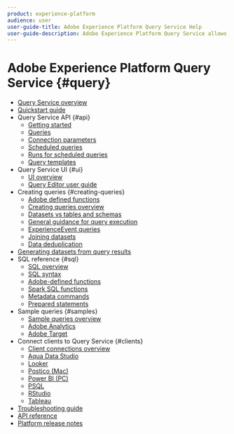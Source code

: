 ```yaml
---
product: experience-platform
audience: user
user-guide-title: Adobe Experience Platform Query Service Help
user-guide-description: Adobe Experience Platform Query Service allows you to use standard SQL to query data in Experience Platform. Using Query Service, you can join any dataset in the Data Lake and capture the query results as a new dataset for use in reporting, machine learning, or for ingestion into Real-time Customer Profile.
---
```


# Adobe Experience Platform Query Service {#query}

- [Query Service overview](home.md)
- [Quickstart guide](quickstart.md)
- Query Service API {#api}
  - [Getting started](api/getting-started.md)
  - [Queries](api/queries.md)
  - [Connection parameters](api/connection-parameters.md)
  - [Scheduled queries](api/scheduled-queries.md)
  - [Runs for scheduled queries](api/runs-scheduled-queries.md)
  - [Query templates](api/query-templates.md)
- Query Service UI {#ui}
  - [UI overview](ui/overview.md)
  - [Query Editor user guide](ui/user-guide.md)
- Creating queries {#creating-queries}
  - [Adobe defined functions](creating-queries/using-adobe-defined-functions.md)
  - [Creating queries overview](creating-queries/creating-queries.md)
  - [Datasets vs tables and schemas](creating-queries/datasets-and-tables.md)
  - [General guidance for query execution](creating-queries/writing-queries.md)
  - [ExperienceEvent queries](creating-queries/experience-event-queries.md)
  - [Joining datasets](creating-queries/joining-datasets.md)
  - [Data deduplication](creating-queries/deduplication.md)
- [Generating datasets from query results](creating-queries/create-datasets.md)
- SQL reference {#sql}
  - [SQL overview](sql/overview.md)
  - [SQL syntax](sql/syntax.md)
  - [Adobe-defined functions](sql/adobe-defined-functions.md)
  - [Spark SQL functions](sql/spark-sql-functions.md)
  - [Metadata commands](sql/metadata.md)
  - [Prepared statements](sql/prepared-statements.md)
- Sample queries {#samples}
  - [Sample queries overview](sample-queries/overview.md)
  - [Adobe Analytics](sample-queries/adobe-analytics.md)
  - [Adobe Target](sample-queries/adobe-target.md)
- Connect clients to Query Service {#clients}
  - [Client connections overview](clients/overview.md)
  - [Aqua Data Studio](clients/aqua-data-studio.md)
  - [Looker](clients/looker.md)
  - [Postico (Mac)](clients/postico.md)
  - [Power BI (PC)](clients/power-bi.md)
  - [PSQL](clients/psql.md)
  - [RStudio](clients/rstudio.md)
  - [Tableau](clients/tableau.md)
- [Troubleshooting guide](troubleshooting-guide.md)
- [API reference](https://www.adobe.io/apis/experienceplatform/home/api-reference.html#!acpdr/swagger-specs/qs-api.yaml)
- [Platform release notes](https://www.adobe.com/go/platform-release-notes-en)